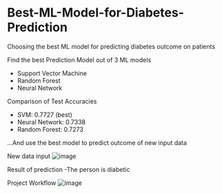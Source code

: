 # Best-ML-Model-for-Diabetes-Prediction
Choosing the best ML model for predicting diabetes outcome on patients

Find the best Prediction Model out of 3 ML models
- Support Vector Machine
- Random Forest
- Neural Network

Comparison of Test Accuracies
- SVM: 0.7727 (best)
- Neural Network: 0.7338
- Random Forest: 0.7273
  
...And use the best model to predict outcome of new input data 

New data input
![image](https://github.com/ZaimAzmi/Best-ML-Model-for-Diabetes-Prediction/assets/76802526/96d5996f-a8ce-42b3-9744-5f7a3f24c8a0)

Result of prediction
-The person is diabetic

Project Workflow
![image](https://github.com/ZaimAzmi/Best-ML-Model-for-Diabetes-Prediction/assets/76802526/d719f392-3de0-465f-b437-4365420a9402)

